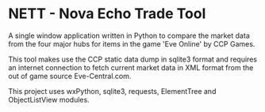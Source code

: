 NETT - Nova Echo Trade Tool
====

A single window application written in Python to compare the market data from the four major hubs for items in the game 'Eve Online' by CCP Games.

This tool makes use the CCP static data dump in sqlite3 format and requires an internet connection to fetch current market data in XML format from the out of game source Eve-Central.com.

This project uses wxPython, sqlite3, requests, ElementTree and ObjectListView modules.